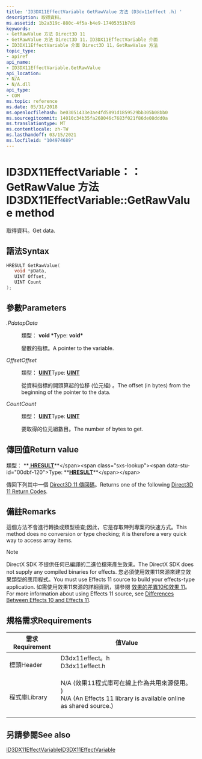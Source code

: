 ```yaml
---
title: 'ID3DX11EffectVariable GetRawValue 方法 (D3dx11effect .h) '
description: 取得資料。
ms.assetid: 1b2a319c-880c-4f5a-b4e9-17405351b7d9
keywords:
- GetRawValue 方法 Direct3D 11
- GetRawValue 方法 Direct3D 11，ID3DX11EffectVariable 介面
- ID3DX11EffectVariable 介面 Direct3D 11，GetRawValue 方法
topic_type:
- apiref
api_name:
- ID3DX11EffectVariable.GetRawValue
api_location:
- N/A
- N/A.dll
api_type:
- COM
ms.topic: reference
ms.date: 05/31/2018
ms.openlocfilehash: be03051433e3ae4fd5891d1859529bb305b08bb0
ms.sourcegitcommit: 14010c34b35fa268046c7683f021f86de08ddd0a
ms.translationtype: MT
ms.contentlocale: zh-TW
ms.lasthandoff: 03/15/2021
ms.locfileid: "104974689"
---
```

# <a name="id3dx11effectvariablegetrawvalue-method"></a><span data-ttu-id="00dbf-106">ID3DX11EffectVariable：： GetRawValue 方法</span><span class="sxs-lookup"><span data-stu-id="00dbf-106">ID3DX11EffectVariable::GetRawValue method</span></span>

<span data-ttu-id="00dbf-107">取得資料。</span><span class="sxs-lookup"><span data-stu-id="00dbf-107">Get data.</span></span>

## <a name="syntax"></a><span data-ttu-id="00dbf-108">語法</span><span class="sxs-lookup"><span data-stu-id="00dbf-108">Syntax</span></span>


```C++
HRESULT GetRawValue(
   void *pData,
   UINT Offset,
   UINT Count
);
```



## <a name="parameters"></a><span data-ttu-id="00dbf-109">參數</span><span class="sxs-lookup"><span data-stu-id="00dbf-109">Parameters</span></span>

<dl> <dt>

<span data-ttu-id="00dbf-110">*.Pdata*</span><span class="sxs-lookup"><span data-stu-id="00dbf-110">*pData*</span></span> 
</dt> <dd>

<span data-ttu-id="00dbf-111">類型： **void \***</span><span class="sxs-lookup"><span data-stu-id="00dbf-111">Type: **void\***</span></span>

<span data-ttu-id="00dbf-112">變數的指標。</span><span class="sxs-lookup"><span data-stu-id="00dbf-112">A pointer to the variable.</span></span>

</dd> <dt>

<span data-ttu-id="00dbf-113">*Offset*</span><span class="sxs-lookup"><span data-stu-id="00dbf-113">*Offset*</span></span> 
</dt> <dd>

<span data-ttu-id="00dbf-114">類型： **[ **UINT**](/windows/desktop/WinProg/windows-data-types)**</span><span class="sxs-lookup"><span data-stu-id="00dbf-114">Type: **[**UINT**](/windows/desktop/WinProg/windows-data-types)**</span></span>

<span data-ttu-id="00dbf-115">從資料指標的開頭算起的位移 (位元組) 。</span><span class="sxs-lookup"><span data-stu-id="00dbf-115">The offset (in bytes) from the beginning of the pointer to the data.</span></span>

</dd> <dt>

<span data-ttu-id="00dbf-116">*Count*</span><span class="sxs-lookup"><span data-stu-id="00dbf-116">*Count*</span></span> 
</dt> <dd>

<span data-ttu-id="00dbf-117">類型： **[ **UINT**](/windows/desktop/WinProg/windows-data-types)**</span><span class="sxs-lookup"><span data-stu-id="00dbf-117">Type: **[**UINT**](/windows/desktop/WinProg/windows-data-types)**</span></span>

<span data-ttu-id="00dbf-118">要取得的位元組數目。</span><span class="sxs-lookup"><span data-stu-id="00dbf-118">The number of bytes to get.</span></span>

</dd> </dl>

## <a name="return-value"></a><span data-ttu-id="00dbf-119">傳回值</span><span class="sxs-lookup"><span data-stu-id="00dbf-119">Return value</span></span>

<span data-ttu-id="00dbf-120">類型： **[ **HRESULT**](https://msdn.microsoft.com/library/Bb401631(v=MSDN.10).aspx)**</span><span class="sxs-lookup"><span data-stu-id="00dbf-120">Type: **[**HRESULT**](https://msdn.microsoft.com/library/Bb401631(v=MSDN.10).aspx)**</span></span>

<span data-ttu-id="00dbf-121">傳回下列其中一個 [Direct3D 11 傳回碼](d3d11-graphics-reference-returnvalues.md)。</span><span class="sxs-lookup"><span data-stu-id="00dbf-121">Returns one of the following [Direct3D 11 Return Codes](d3d11-graphics-reference-returnvalues.md).</span></span>

## <a name="remarks"></a><span data-ttu-id="00dbf-122">備註</span><span class="sxs-lookup"><span data-stu-id="00dbf-122">Remarks</span></span>

<span data-ttu-id="00dbf-123">這個方法不會進行轉換或類型檢查;因此，它是存取陣列專案的快速方式。</span><span class="sxs-lookup"><span data-stu-id="00dbf-123">This method does no conversion or type checking; it is therefore a very quick way to access array items.</span></span>

> [!Note]  
> <span data-ttu-id="00dbf-124">DirectX SDK 不提供任何已編譯的二進位檔來產生效果。</span><span class="sxs-lookup"><span data-stu-id="00dbf-124">The DirectX SDK does not supply any compiled binaries for effects.</span></span> <span data-ttu-id="00dbf-125">您必須使用效果11來源來建立效果類型的應用程式。</span><span class="sxs-lookup"><span data-stu-id="00dbf-125">You must use Effects 11 source to build your effects-type application.</span></span> <span data-ttu-id="00dbf-126">如需使用效果11來源的詳細資訊，請參閱 [效果的差異10和效果 11](d3d11-graphics-programming-guide-effects-differences.md)。</span><span class="sxs-lookup"><span data-stu-id="00dbf-126">For more information about using Effects 11 source, see [Differences Between Effects 10 and Effects 11](d3d11-graphics-programming-guide-effects-differences.md).</span></span>

 

## <a name="requirements"></a><span data-ttu-id="00dbf-127">規格需求</span><span class="sxs-lookup"><span data-stu-id="00dbf-127">Requirements</span></span>



| <span data-ttu-id="00dbf-128">需求</span><span class="sxs-lookup"><span data-stu-id="00dbf-128">Requirement</span></span> | <span data-ttu-id="00dbf-129">值</span><span class="sxs-lookup"><span data-stu-id="00dbf-129">Value</span></span> |
|--------------------|----------------------------------------------------------------------------------------------------------------------------------------------|
| <span data-ttu-id="00dbf-130">標頭</span><span class="sxs-lookup"><span data-stu-id="00dbf-130">Header</span></span><br/>  | <dl> <span data-ttu-id="00dbf-131"><dt>D3dx11effect。h</dt></span><span class="sxs-lookup"><span data-stu-id="00dbf-131"><dt>D3dx11effect.h</dt></span></span> </dl>                                                    |
| <span data-ttu-id="00dbf-132">程式庫</span><span class="sxs-lookup"><span data-stu-id="00dbf-132">Library</span></span><br/> | <dl> <span data-ttu-id="00dbf-133"><dt>N/A (效果11程式庫可在線上作為共用來源使用。 ) </dt></span><span class="sxs-lookup"><span data-stu-id="00dbf-133"><dt>N/A (An Effects 11 library is available online as shared source.)</dt></span></span> </dl> |



## <a name="see-also"></a><span data-ttu-id="00dbf-134">另請參閱</span><span class="sxs-lookup"><span data-stu-id="00dbf-134">See also</span></span>

<dl> <dt>

[<span data-ttu-id="00dbf-135">ID3DX11EffectVariable</span><span class="sxs-lookup"><span data-stu-id="00dbf-135">ID3DX11EffectVariable</span></span>](id3dx11effectvariable.md)
</dt> </dl>

 

